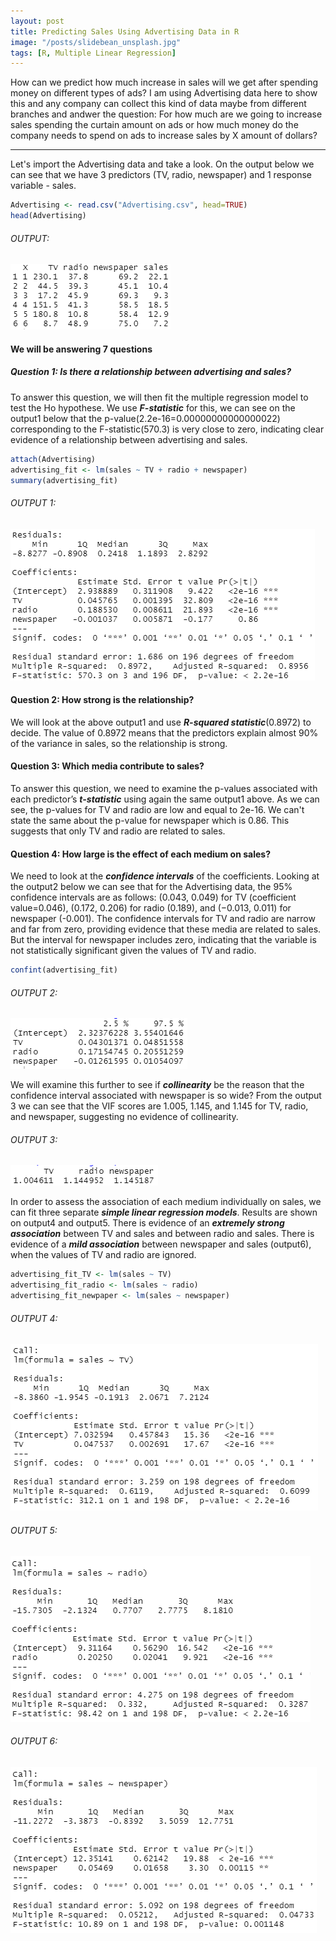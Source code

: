 ```yaml
---
layout: post
title: Predicting Sales Using Advertising Data in R
image: "/posts/slidebean_unsplash.jpg"
tags: [R, Multiple Linear Regression]
---
```

How can we predict how much increase in sales will we get after spending money on different types of ads? I am using Advertising data here to show this and any company can collect this kind of data maybe from different branches and andwer the question: For how much are we going to increase sales spending the curtain amount on ads or how much money do the company needs to spend on ads to increase sales by X amount of dollars? 

---

Let's import the Advertising data and take a look. On the output below we can see that we have 3 predictors (TV, radio, newspaper) and 1 response variable - sales.
```R
Advertising <- read.csv("Advertising.csv", head=TRUE)
head(Advertising)
```
###### OUTPUT:
![output](/img/posts/output.png "output")

#### We will be answering 7 questions
##### Question 1: Is there a relationship between advertising and sales?


To answer this question, we will then fit the multiple regression model to test the Ho hypothese. We use ***F-statistic*** for this, we can see on the output1 below that the p-value(2.2e-16=0.00000000000000022) corresponding to the F-statistic(570.3) is very close to zero, indicating clear evidence of a relationship between advertising and sales.
```R
attach(Advertising)
advertising_fit <- lm(sales ~ TV + radio + newspaper)
summary(advertising_fit)
```
###### OUTPUT 1:
![output1](/img/posts/output1.png "output1")

#### Question 2: How strong is the relationship?
We will look at the above output1 and use ***R-squared statistic***(0.8972) to decide. The value of 0.8972 means that the predictors explain almost 90% of the variance in sales, so the relationship is strong.

#### Question 3: Which media contribute to sales?
To answer this question, we need to examine the p-values associated with each predictor’s ***t-statistic*** using again the same output1 above. As we can see, the p-values for TV and radio are low and equal to 2e-16. We can't state the same about the p-value for newspaper which is 0.86. This suggests that only TV and radio are related to sales. 

#### Question 4: How large is the effect of each medium on sales?
We need to look at the ***confidence intervals*** of the coefficients. Looking at the output2 below we can see that for the Advertising data, the 95% confidence intervals are as follows: (0.043, 0.049) for TV (coefficient value=0.046), (0.172, 0.206) for radio (0.189), and (−0.013, 0.011) for newspaper (-0.001). The confidence intervals for TV and radio are narrow and far from zero, providing
evidence that these media are related to sales. But the interval for newspaper includes zero, indicating that the variable is not statistically significant given the values of TV and radio.
```R
confint(advertising_fit)
```
###### OUTPUT 2:
![output2](/img/posts/output2.png "output2")

We will examine this further to see if ***collinearity*** be the reason that the confidence interval associated with newspaper is so wide? From the output 3 we can see that the VIF scores are 1.005, 1.145, and 1.145 for TV, radio, and newspaper, suggesting no evidence of collinearity.

###### OUTPUT 3:
![output3](/img/posts/output3.png "output3")

In order to assess the association of each medium individually on sales, we can fit three separate ***simple linear regression models***. Results are shown on output4 and output5. There is evidence of an ***extremely strong association*** between TV and sales and between radio and sales. There is evidence of a ***mild association*** between newspaper and sales (output6), when the values of TV and radio are ignored.
```R
advertising_fit_TV <- lm(sales ~ TV)
advertising_fit_radio <- lm(sales ~ radio)
advertising_fit_newpaper <- lm(sales ~ newspaper)
```
###### OUTPUT 4:
![output4](/img/posts/output4.png "output4")
###### OUTPUT 5:
![output5](/img/posts/output5.png "output5")
###### OUTPUT 6:
![output6](/img/posts/output6.png "output6")


